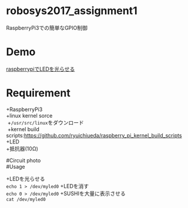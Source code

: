 # robosys2017_assignment1
RaspberryPi3での簡単なGPIO制御
# Demo
[raspberrypiでLEDを光らせる](https://youtu.be/UoTKK444kJM)
# Requirement

+RaspberryPi3  
+linux kernel sorce  
  +`/usr/src/linux`をダウンロード  
  +kernel build scripts:https://github.com/ryuichiueda/raspberry_pi_kernel_build_scripts  
+LED  
+抵抗器(10Ω)  

#Circuit
photo  
#Usage

+LEDを光らせる  
`echo 1 > /dev/myled0`
+LEDを消す  
`echo 0 > /dev/myled0`
+SUSHIを大量に表示させる  
`cat /dev/myled0`
